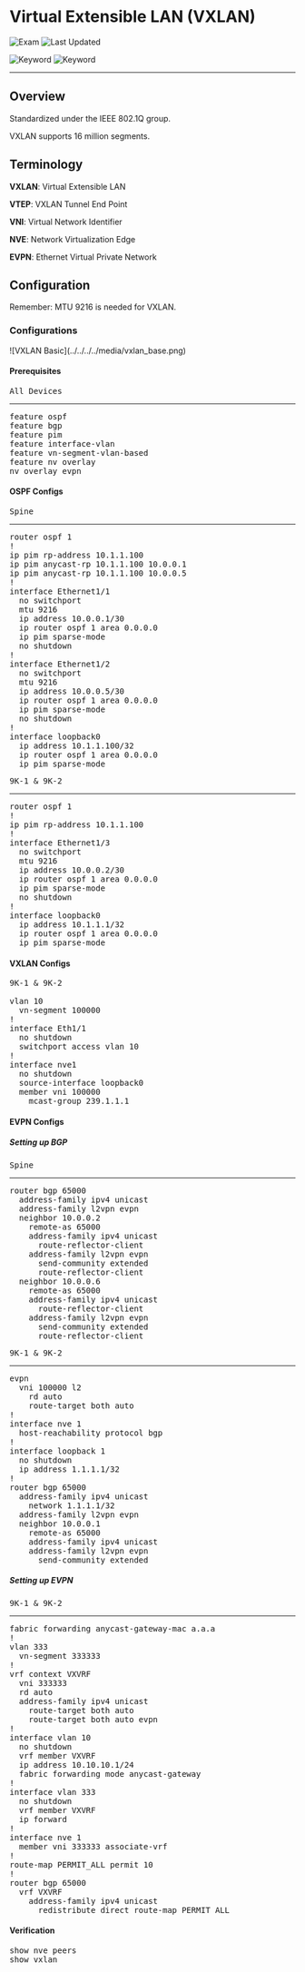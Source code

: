 # Virtual Extensible LAN (VXLAN)

![Exam](https://img.shields.io/badge/DCCOR-8A2BE2)
![Last Updated](https://img.shields.io/badge/Last%20Updated-2024--01--08-blue)

![Keyword](https://img.shields.io/badge/VXLAN-darkgreen)
![Keyword](https://img.shields.io/badge/Virtual%20Extensible%20LAN-darkgreen)

<hr>

## Overview

Standardized under the IEEE 802.1Q group.

VXLAN supports 16 million segments.

## Terminology

**VXLAN**: Virtual Extensible LAN

**VTEP**: VXLAN Tunnel End Point

**VNI**: Virtual Network Identifier

**NVE**: Network Virtualization Edge

**EVPN**: Ethernet Virtual Private Network


## Configuration

Remember: MTU 9216 is needed for VXLAN.

### Configurations

<main>![VXLAN Basic](../../../../media/vxlan_base.png)</main>

#### Prerequisites

<pre>
<span>All Devices</span>
<hr>feature ospf
feature bgp
feature pim
feature interface-vlan
feature vn-segment-vlan-based
feature nv overlay
nv overlay evpn
</pre>

#### OSPF Configs

<pre>
<span>Spine</span>
<hr>router ospf 1
!
ip pim rp-address 10.1.1.100
ip pim anycast-rp 10.1.1.100 10.0.0.1
ip pim anycast-rp 10.1.1.100 10.0.0.5
!
interface Ethernet1/1
  no switchport
  mtu 9216
  ip address 10.0.0.1/30
  ip router ospf 1 area 0.0.0.0
  ip pim sparse-mode
  no shutdown
!
interface Ethernet1/2
  no switchport
  mtu 9216
  ip address 10.0.0.5/30
  ip router ospf 1 area 0.0.0.0
  ip pim sparse-mode
  no shutdown
!
interface loopback0
  ip address 10.1.1.100/32
  ip router ospf 1 area 0.0.0.0
  ip pim sparse-mode
</pre>

<pre>
<span>9K-1 & 9K-2</span>
<hr>router ospf 1
!
ip pim rp-address 10.1.1.100
!
interface Ethernet1/3
  no switchport
  mtu 9216
  ip address 10.0.0.2/30
  ip router ospf 1 area 0.0.0.0
  ip pim sparse-mode
  no shutdown
!
interface loopback0
  ip address 10.1.1.1/32
  ip router ospf 1 area 0.0.0.0
  ip pim sparse-mode
</pre>

#### VXLAN Configs

<pre>
<span>9K-1 & 9K-2</span>
<br>vlan 10
  vn-segment 100000
!
interface Eth1/1
  no shutdown
  switchport access vlan 10
!
interface nve1
  no shutdown
  source-interface loopback0
  member vni 100000
    mcast-group 239.1.1.1
</pre>

#### EVPN Configs

##### Setting up BGP

<pre>
<span>Spine</span>
<hr>router bgp 65000
  address-family ipv4 unicast
  address-family l2vpn evpn
  neighbor 10.0.0.2
    remote-as 65000
    address-family ipv4 unicast
      route-reflector-client
    address-family l2vpn evpn
      send-community extended
      route-reflector-client
  neighbor 10.0.0.6
    remote-as 65000
    address-family ipv4 unicast
      route-reflector-client
    address-family l2vpn evpn
      send-community extended
      route-reflector-client
</pre>

<pre>
<span>9K-1 & 9K-2</span>
<hr>evpn
  vni 100000 l2
    rd auto
    route-target both auto
!
interface nve 1
  host-reachability protocol bgp
!
interface loopback 1
  no shutdown
  ip address 1.1.1.1/32
!
router bgp 65000
  address-family ipv4 unicast
    network 1.1.1.1/32
  address-family l2vpn evpn
  neighbor 10.0.0.1
    remote-as 65000
    address-family ipv4 unicast
    address-family l2vpn evpn
      send-community extended
</pre>

##### Setting up EVPN

<pre>
<span>9K-1 & 9K-2</span>
<hr>fabric forwarding anycast-gateway-mac a.a.a
!
vlan 333
  vn-segment 333333
!
vrf context VXVRF
  vni 333333
  rd auto
  address-family ipv4 unicast
    route-target both auto
    route-target both auto evpn
!
interface vlan 10
  no shutdown
  vrf member VXVRF
  ip address 10.10.10.1/24
  fabric forwarding mode anycast-gateway
!
interface vlan 333
  no shutdown
  vrf member VXVRF
  ip forward
!
interface nve 1
  member vni 333333 associate-vrf
!
route-map PERMIT_ALL permit 10
!
router bgp 65000
  vrf VXVRF
    address-family ipv4 unicast
      redistribute direct route-map PERMIT_ALL
</pre>

#### Verification

<pre>
show nve peers
show vxlan
</pre>

